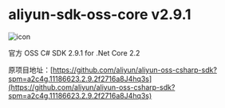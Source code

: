# aliyun-sdk-oss-core v2.9.1

![icon](http://devaid.oss-cn-qingdao.aliyuncs.com/assets/images/oss.png)

官方 OSS C# SDK 2.9.1 for .Net Core 2.2

原项目地址：[https://github.com/aliyun/aliyun-oss-csharp-sdk?spm=a2c4g.11186623.2.9.2f2716a8J4hq3s](https://github.com/aliyun/aliyun-oss-csharp-sdk?spm=a2c4g.11186623.2.9.2f2716a8J4hq3s)
